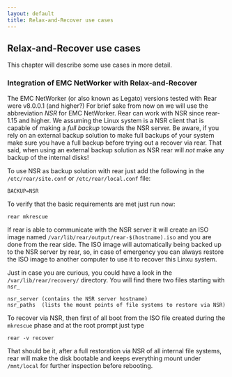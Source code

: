 ```yaml
---
layout: default
title: Relax-and-Recover use cases
---
```


## Relax-and-Recover use cases
This chapter will describe some use cases in more detail.

### Integration of EMC NetWorker with Relax-and-Recover
The EMC NetWorker (or also known as Legato) versions tested with Rear were v8.0.0.1 (and higher?) For brief sake from now on we will use the abbreviation *NSR* for EMC NetWorker. Rear can work with NSR since rear-1.15 and higher.
We assuming the Linux system is a NSR client that is capable of making a *full backup* towards the NSR server. Be aware, if you rely on an external backup solution to make full backups of your system make sure you have a full backup before trying out a recover via rear. That said, when using an external backup solution as NSR rear will *not* make any backup of the internal disks!

To use NSR as backup solution with rear just add the following in the `/etc/rear/site.conf` or `/etc/rear/local.conf` file:

    BACKUP=NSR

To verify that the basic requirements are met just run now:

    rear mkrescue

If rear is able to communicate with the NSR server it will create an ISO image named `/var/lib/rear/output/rear-$(hostname).iso` and you are done from the rear side. The ISO image will automatically being backed up to the NSR server by rear, so, in case of emergency you can always restore the ISO image to another computer to use it to recover this Linxu system.

Just in case you are curious, you could have a look in the `/var/lib/rear/recovery/` directory. You will find there two files starting with `nsr_`

    nsr_server (contains the NSR server hostname)
    nsr_paths  (lists the mount points of file systems to restore via NSR)

To recover via NSR, then first of all boot from the ISO file created during the `mkrescue` phase and at the root prompt just type

    rear -v recover

That should be it, after a full restoration via NSR of all internal file systems, rear will make the disk bootable and keeps everything mount under `/mnt/local` for further inspection before rebooting.
